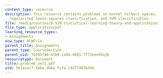 ```yaml
---
content_type: resource
description: This resource contains problems on kernel hilbert spaces, mercer?s theorem,
  regularized least-squares classification, and SVM classification.
file: /media/courses/9-520-statistical-learning-theory-and-applications-spring-2006/5e1ecacf1bbedb6a5cfac92f7483bd44_problem_set1.pdf
file_type: application/pdf
learning_resource_types:
- Assignments
ocw_type: OCWFile
parent_title: Assignments
parent_type: CourseSection
parent_uid: fb205fd8-b3b0-ca8a-4681-7772eee45e26
resourcetype: Document
title: problem_set1.pdf
uid: 5e1ecacf-1bbe-db6a-5cfa-c92f7483bd44
---
```

